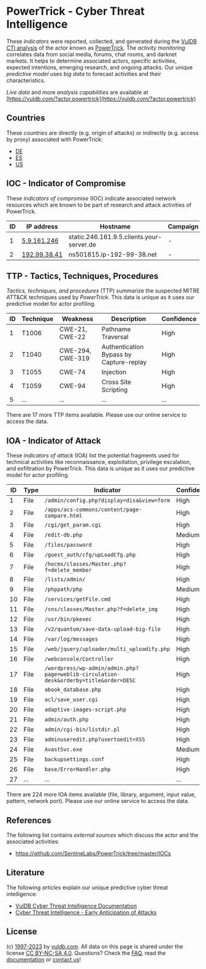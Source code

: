 # PowerTrick - Cyber Threat Intelligence

These _indicators_ were reported, collected, and generated during the [VulDB CTI analysis](https://vuldb.com/?kb.cti) of the actor known as [PowerTrick](https://vuldb.com/?actor.powertrick). The _activity monitoring_ correlates data from social media, forums, chat rooms, and darknet markets. It helps to determine associated actors, specific activities, expected intentions, emerging research, and ongoing attacks. Our unique _predictive model_ uses _big data_ to forecast activities and their characteristics.

_Live data_ and more _analysis capabilities_ are available at [https://vuldb.com/?actor.powertrick](https://vuldb.com/?actor.powertrick)

## Countries

These _countries_ are directly (e.g. origin of attacks) or indirectly (e.g. access by proxy) associated with PowerTrick:

* [DE](https://vuldb.com/?country.de)
* [ES](https://vuldb.com/?country.es)
* [US](https://vuldb.com/?country.us)

## IOC - Indicator of Compromise

These _indicators of compromise_ (IOC) indicate associated network resources which are known to be part of research and attack activities of PowerTrick.

ID | IP address | Hostname | Campaign | Confidence
-- | ---------- | -------- | -------- | ----------
1 | [5.9.161.246](https://vuldb.com/?ip.5.9.161.246) | static.246.161.9.5.clients.your-server.de | - | High
2 | [192.99.38.41](https://vuldb.com/?ip.192.99.38.41) | ns501815.ip-192-99-38.net | - | High

## TTP - Tactics, Techniques, Procedures

_Tactics, techniques, and procedures_ (TTP) summarize the suspected MITRE ATT&CK techniques used by _PowerTrick_. This data is unique as it uses our predictive model for actor profiling.

ID | Technique | Weakness | Description | Confidence
-- | --------- | -------- | ----------- | ----------
1 | T1006 | CWE-21, CWE-22 | Pathname Traversal | High
2 | T1040 | CWE-294, CWE-319 | Authentication Bypass by Capture-replay | High
3 | T1055 | CWE-74 | Injection | High
4 | T1059 | CWE-94 | Cross Site Scripting | High
5 | ... | ... | ... | ...

There are 17 more TTP items available. Please use our online service to access the data.

## IOA - Indicator of Attack

These _indicators of attack_ (IOA) list the potential fragments used for technical activities like reconnaissance, exploitation, privilege escalation, and exfiltration by PowerTrick. This data is unique as it uses our predictive model for actor profiling.

ID | Type | Indicator | Confidence
-- | ---- | --------- | ----------
1 | File | `/admin/config.php?display=disa&view=form` | High
2 | File | `/apps/acs-commons/content/page-compare.html` | High
3 | File | `/cgi/get_param.cgi` | High
4 | File | `/edit-db.php` | Medium
5 | File | `/files/password` | High
6 | File | `/guest_auth/cfg/upLoadCfg.php` | High
7 | File | `/hocms/classes/Master.php?f=delete_member` | High
8 | File | `/lists/admin/` | High
9 | File | `/phppath/php` | Medium
10 | File | `/services/getFile.cmd` | High
11 | File | `/sns/classes/Master.php?f=delete_img` | High
12 | File | `/usr/bin/pkexec` | High
13 | File | `/v2/quantum/save-data-upload-big-file` | High
14 | File | `/var/log/messages` | High
15 | File | `/web/jquery/uploader/multi_uploadify.php` | High
16 | File | `/webconsole/Controller` | High
17 | File | `/wordpress/wp-admin/admin.php?page=weblib-circulation-desk&orderby=title&order=DESC` | High
18 | File | `abook_database.php` | High
19 | File | `acl/save_user.cgi` | High
20 | File | `adaptive-images-script.php` | High
21 | File | `admin/auth.php` | High
22 | File | `admin/cgi-bin/listdir.pl` | High
23 | File | `adminuseredit.php?usertoedit=XSS` | High
24 | File | `AvastSvc.exe` | Medium
25 | File | `backupsettings.conf` | High
26 | File | `base/ErrorHandler.php` | High
27 | ... | ... | ...

There are 224 more IOA items available (file, library, argument, input value, pattern, network port). Please use our online service to access the data.

## References

The following list contains _external sources_ which discuss the actor and the associated activities:

* https://github.com/SentineLabs/PowerTrick/tree/master/IOCs

## Literature

The following _articles_ explain our unique predictive cyber threat intelligence:

* [VulDB Cyber Threat Intelligence Documentation](https://vuldb.com/?kb.cti)
* [Cyber Threat Intelligence - Early Anticipation of Attacks](https://www.scip.ch/en/?labs.20201022)

## License

(c) [1997-2023](https://vuldb.com/?kb.changelog) by [vuldb.com](https://vuldb.com/?kb.about). All data on this page is shared under the license [CC BY-NC-SA 4.0](https://creativecommons.org/licenses/by-nc-sa/4.0/). Questions? Check the [FAQ](https://vuldb.com/?kb.faq), read the [documentation](https://vuldb.com/?kb) or [contact us](https://vuldb.com/?contact)!
